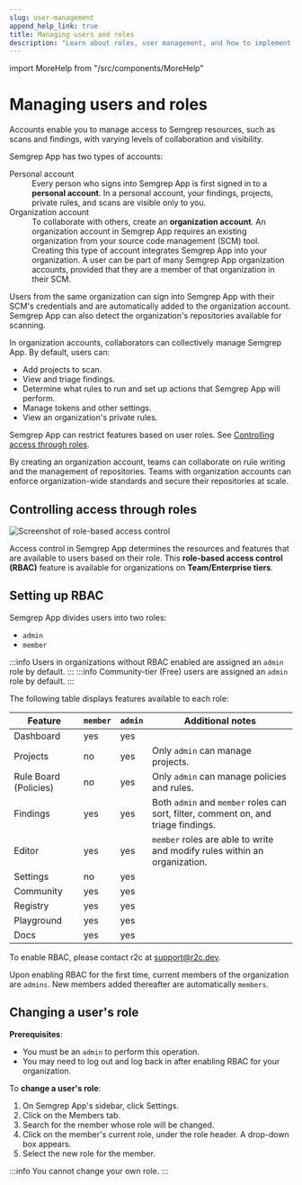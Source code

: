 ```yaml
---
slug: user-management 
append_help_link: true
title: Managing users and roles 
description: "Learn about roles, user management, and how to implement role-based access control in Semgrep App."
---
```


import MoreHelp from "/src/components/MoreHelp"


# Managing users and roles

Accounts enable you to manage access to Semgrep resources, such as scans and findings, with varying levels of collaboration and visibility.

Semgrep App has two types of accounts:

<dl>
    <dt>Personal account</dt>
    <dd>Every person who signs into Semgrep App is first signed in to a <strong>personal account</strong>. In a personal account, your findings, projects, private rules, and scans are visible only to you.</dd>
    <dt>Organization account</dt>
    <dd>To collaborate with others, create an <strong>organization account</strong>. An organization account in Semgrep App requires an existing organization from your source code management (SCM) tool. Creating this type of account integrates Semgrep App into your organization. A user can be part of many Semgrep App organization accounts, provided that they are a member of that organization in their SCM.</dd>
</dl>

Users from the same organization can sign into Semgrep App with their SCM's credentials and are automatically added to the organization account. Semgrep App can also detect the organization's repositories available for scanning.

In organization accounts, collaborators can collectively manage Semgrep App. By default, users can:

* Add projects to scan.
* View and triage findings.
* Determine what rules to run and set up actions that Semgrep App will perform.
* Manage tokens and other settings.
* View an organization's private rules.

Semgrep App can restrict features based on user roles. See [Controlling access through roles](#controlling-access-through-roles).

By creating an organization account, teams can collaborate on rule writing and the management of repositories. Teams with organization accounts can enforce organization-wide standards and secure their repositories at scale.

## Controlling access through roles

![Screenshot of role-based access control ](/img/rbac-overview.png)<br />

Access control in Semgrep App determines the resources and features that are available to users based on their role. This **role-based access control (RBAC)** feature is available for organizations on **Team/Enterprise tiers**.

## Setting up RBAC

Semgrep App divides users into two roles:

* `admin`
* `member`

:::info
Users in organizations without RBAC enabled are assigned an `admin` role by default.
:::
:::info
Community-tier (Free) users are assigned an `admin` role by default.
:::

The following table displays features available to each role:

| Feature               | `member`  | `admin`   | Additional notes                                                                   |
| ---------             | --------- | --------- | ---------                                                                          |
| Dashboard             | yes       | yes       |                                                                                    |
| Projects              | no        | yes       | Only `admin` can manage projects.                                                  |
| Rule Board (Policies) | no        | yes       | Only `admin` can manage policies and rules.                                        |
| Findings              | yes       | yes       | Both `admin` and `member` roles can sort, filter, comment on, and triage findings. |
| Editor                | yes       | yes       | `member` roles are able to write and modify rules within an organization.          |
| Settings              | no        | yes       |                                                                                    |
| Community             | yes       | yes       |                                                                                    |
| Registry              | yes       | yes       |                                                                                    |
| Playground            | yes       | yes       |                                                                                    |
| Docs                  | yes       | yes       |                                                                                    |

To enable RBAC, please contact r2c at [support@r2c.dev](mailto:support@r2c.dev).

Upon enabling RBAC for the first time, current members of the organization are `admins`. New members added thereafter are automatically `members`.

## Changing a user's role

**Prerequisites**:

* You must be an `admin` to perform this operation.
* You may need to log out and log back in after enabling RBAC for your organization.

To **change a user's role**:

1. On Semgrep App's sidebar, click Settings.
2. Click on the Members tab.
3. Search for the member whose role will be changed.
4. Click on the member's current role, under the role header. A drop-down box appears.
5. Select the new role for the member.

:::info
You cannot change your own role.
:::


<MoreHelp />
